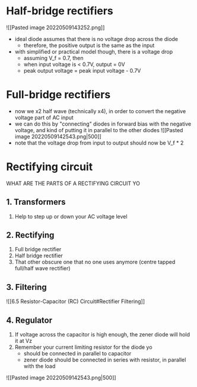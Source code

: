 # Half-bridge rectifiers

![[Pasted image 20220509143252.png]]
- ideal diode assumes that there is no voltage drop across the diode
	- therefore, the positive output is the same as the input
- with simplified or practical model though, there is a voltage drop
	- assuming V_f = 0.7, then
	- when input voltage is < 0.7V, output = 0V
	- peak output voltage = peak input voltage - 0.7V

# Full-bridge rectifiers

- now we x2 half wave (technically x4), in order to convert the negative voltage part of AC input
- we can do this by "connecting" diodes in forward bias with the negative voltage, and kind of putting it in parallel to the other diodes
![[Pasted image 20220509142543.png|500]]
- note that the voltage drop from input to output should now be V_f * 2

# Rectifying circuit

WHAT ARE THE PARTS OF A RECTIFYING CIRCUIT YO

## 1.  Transformers

1.  Help to step up or down your AC voltage level

## 2.  Rectifying

1.  Full bridge rectifier
2.  Half bridge rectifier
3.  That other obscure one that no one uses anymore (centre tapped full/half wave rectifier)

## 3.  Filtering

![[6.5 Resistor-Capacitor (RC) Circuit#Rectifier Filtering]]

## 4.  Regulator

 1. If voltage across the capacitor is high enough, the zener diode will hold it at Vz
 2. Remember your current limiting resistor for the diode yo
	 - should be connected in parallel to capacitor
	 - zener diode should be connected in series with resistor, in parallel with the load

![[Pasted image 20220509142543.png|500]]